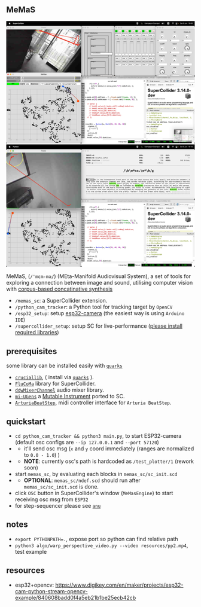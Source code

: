 ## MeMaS 

<img src="./imgs/ss1.png"/>
<img src="./imgs/ss2.png"/>

MeMaS, (`/'mɛm-mə/`) (MEta-Manifold Audiovisual System), a set of tools for exploring a connection between image and sound, utilising computer vision with [ corpus-based concatinative synthesis ](https://ieeexplore.ieee.org/document/4117932)

- `/memas_sc`: a SuperCollider extension.
- `/python_cam_tracker`: a Python tool for tracking target by `OpenCV`
- `/esp32_setup`: setup [esp32-camera](https://th.cytron.io/c-camera-image-sensor/p-esp32-cam-wireless-iot-vision-development-board) (the easiest way is using `Arduino IDE`)
- `/supercollider_setup`: setup SC for live-performance  ([please install required libraries](#prerequisites))

## prerequisites

some library can be installed easily with [`quarks`](https://doc.sccode.org/Guides/UsingQuarks.html)

- [`cruciallib`](https://github.com/supercollider-quarks/cruciallib), ( install via [`quarks`](https://doc.sccode.org/Guides/UsingQuarks.html) ).
- [`FluCoMa`](https://github.com/flucoma/flucoma-sc/releases/tag/1.0.7) library for SuperCollider.
- [`ddwMixerChannel`](https://github.com/jamshark70/ddwMixerChannel) audio mixer library.
- [`mi-UGens`](https://github.com/v7b1/mi-UGens/releases/tag/v0.0.6) a [Mutable Instrument](https://modulargrid.net/e/vendors/view/160) ported to SC.
- [`ArturiaBeatStep`](https://github.com/davidgranstrom/ArturiaBeatStep), midi controller interface for `Arturia BeatStep`.

## quickstart
- `cd python_cam_tracker && python3 main.py`, to start ESP32-camera (default osc configs are `--ip 127.0.0.1` and `--port 57120`) 
- - it'll send osc msg (`x` and `y` coord immediately (ranges are normalized to `0.0 - 1.0`) )
- - **NOTE**: currently osc's path is hardcoded as `/test_plotter/1` (rework soon)
- start `memas_sc`, by evaluating each blocks in `memas_sc/sc_init.scd` 
- - **OPTIONAL**: `memas_sc/ndef.scd` should run after `memas_sc/sc_init.scd` is done.
- click `OSC` button in SuperCollider's window (`MeMasEngine`) to start receiving osc msg from `ESP32`
- for step-sequencer please see [`anu`](https://github.com/karnpapon/anu)

## notes
- `export PYTHONPATH=.`, expose port so python can find relative path   
- `python3 algo/warp_perspective_video.py --video resources/pp2.mp4`, test example

## resources
- esp32+opencv: https://www.digikey.com/en/maker/projects/esp32-cam-python-stream-opencv-example/840608badd0f4a5eb21b1be25ecb42cb
